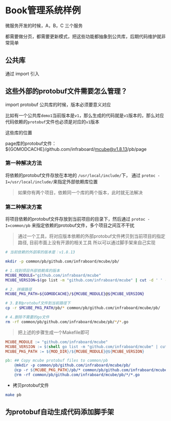 # Book管理系统样例

微服务开发的时候，A，B，C 三个服务

都需要做分页，都需要更新模式，把这些功能都抽象到公共库，后期代码维护就非常简单

## 公共库

通过 import 引入

## 这些外部的protobuf文件需要怎么管理？

import protobuf 公共库的时候，版本必须要意义对应

比如有一个公共库`demo1`当前版本是`v1`，那么生成的代码就是`v1`版本的，那么对应代码依赖的`protobuf`文件也必须是对应的`v1`版本

这些库的位置

page库的protobuf文件：${GOMODCACHE}/github.com/infraboard/mcube@v1.8.13/pb/page


### 第一种解决方法

将依赖的protobuf文件存放在本地的 `/usr/local/include/`下， 通过 `protoc -I=/usr/local/include/`来指定外部依赖库位置

 > 如果你有两个项目，依赖同一个库的两个版本，此时就无法解决

 ### 第二种解决方案

 将项目依赖的protobuf文件存放到当前项目的目录下，然后通过 `protoc -I=common/pb` 来指定依赖的protobuf文件，多个项目之间互不干扰

> 通过一个工具，将对应版本依赖的外部protobuf文件拷贝到当前项目的指定路径, 目前市面上没有开源的相关工具
> 所以可以通过脚手架来自己实现

```bash
# 当前依赖的外部库的版本是：v1.8.13

mkdir -p common/pb/github.com/infraboard/mcube/pb/

# 1.找到项目外部依赖库的版本
MCUBE_MODULE="github.com/infraboard/mcube"
MCUBE_VERSION=$(go list -m "github.com/infraboard/mcube" | cut -d ' ' -f2)

# 2. 拼接路径
MCUBE_PKG_PATH=${GOMODCACHE}/${MCUBE_MODULE}@${MCUBE_VERSION}

# 3.复制protobuf文件到当前路径下
cp -r $MCUBE_PKG_PATH/pb/* common/pb/github.com/infraboard/mcube/pb/

# 4.删除不需要的go文件
rm -rf common/pb/github.com/infraboard/mcube/pb/*/*.go
```

> 把上述的步骤生成一个Makefile即可

```makefile
MCUBE_MODULE := "github.com/infraboard/mcube"
MCUBE_VERSION := $(shell go list -m "github.com/infraboard/mcube" | cut -d ' ' -f2)
MCUBE_PKG_PATH := ${MOD_DIR}/${MCUBE_MODULE}@${MCUBE_VERSION}

pb: ## Copy mcube protobuf files to common/pb
    @mkdir -p common/pb/github.com/infraboard/mcube/pb/
    @cp -r ${MCUBE_PKG_PATH}/pb/* common/pb/github.com/infraboard/mcube/pb/
    @rm -rf common/pb/github.com/infraboard/mcube/pb/*/*.go
```

- 拷贝protobuf文件
```bash
make pb
```


## 为protobuf自动生成代码添加脚手架
